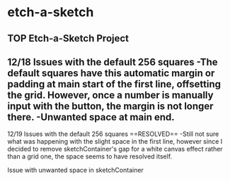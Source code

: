 # etch-a-sketch
TOP Etch-a-Sketch Project
--
12/18 
Issues with the default 256 squares
  -The default squares have this automatic margin or padding at main start of the first line, offsetting the grid. However, once a number is manually input with the button, the margin is not longer there. 
  -Unwanted space at main end.
---
12/19
Issues with the default 256 squares ==RESOLVED==
  -Still not sure what was happening with the slight space in the first line, however since I decided to remove sketchContainer's gap for a white canvas effect rather than a grid one, the space seems to have resolved itself.

Issue with unwanted space in sketchContainer

